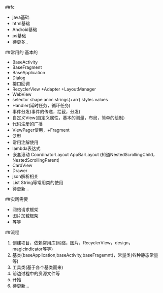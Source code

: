 ##fc
- java基础
- html基础
- Android基础
- ps基础
- 待更多..

##常用的 基本的
- BaseActivity
- BaseFragment
- BaseApplication
- Dialog
- 接口回调
- RecyclerView +Adapter +LayoutManager
- WebView
- selector shape anim strings(+arr) styles values
- Handler(延时任务，循环任务) 
- 事件分发(事件的传递，拦截，分发)
- 自定义View(自定义属性，基本的测量，布局，简单的绘制)
- 代码注册的广播
- ViewPager使用，+Fragment
- 泛型
- 常用注解使用
- lambda表达式
- 嵌套滚动 CoordinatorLayout AppBarLayout (知道NestedScrollingChild，NestedScrollingParent)
- CardView
- Drawer
- json解析相关
- List String等常用类的使用
- 待更新...

##实践需要
- 网络请求框架 
- 图片加载框架
- 等等

##流程
1. 创建项目，依赖常用库(网络，图片，RecyclerView，design，magicindicator等等)
2. 基类(baseApplication,baseActivity,baseFragemnt)，常量类(各种静态常量等)
3. 工具类(基于各个基类而来)
4. 前边过程中的资源文件等
5. 开始
6. 待更新...
